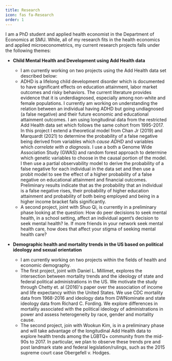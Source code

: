 ```yaml
--- 
title: Research 
icon: fas fa-Research
order: 1
---
```


I am a PhD student and applied health economist in the Department of Economics
at SMU. While, all of my research fits in the health economics and applied
microeconometrics, my current research projects falls under the following
themes:

* **Child Mental Health and Development using Add Health data**
  + I am currently working on two projects using the Add Health data set described below:
  + ADHD is a lifelong child development disorder which is documented to have significant
    effects on education attainment, labor market outcomes and risky behaviors. The
    current literature provides evidence that it is underdiagnosed, especially among
    non-white and female populations. I currently am working on understanding the
    relation between an individual having ADHD but going undiagnosed (a false negative)
    and their future economic and educational attainment outcomes. I am using
    longitudinal data from the restricted Add Health data set which follows the same
    cohort from 1995-2017. In this project I extend a theoretical model from Chan Jr (2019) 
    and Marquardt (2021) to determine the probability of a false negative being derived from variables 
    which *cause ADHD* and variables which *correlate with a diagnosis*. I use a both a Genome Wide Association
    Study (GWAS) and random forest approach to determine which genetic variables
    to choose in the causal portion of the model. I then use a partial observability model
    to derive the probability of a false negative for each individual in the data set
    and then use a probit model to see the effect of a higher probability of a false
    negative on educational attainment and financial outcomes. Preliminary results
    indicate that as the probability that an individual is a false negative rises,
    their probability of higher education attainment and probability of both being
    employed and being in a higher income bracket falls significantly.
  + A second project, joint with Shuo Qi, is currently in a preliminary phase looking at the question: How do peer decisions to seek mental health, in a school setting, affect an individual agent’s decision to seek mental health? Ie. If more friends in your network seek mental health care, how does that affect your stigma of seeking mental health care?

* **Demographic health and mortality trends in the US based on political ideology
and sexual orientation**
  + I am currently working on two projects within the fields of health and economic
  demography.
  + The first project, joint with Daniel L. Millimet, explores the intersection
  between mortality trends and the ideology of state and federal political administrations
  in the US. We motivate the study through Chetty et. al (2016)'s paper over the
  association of income and life expectancy within the United States. We use CDC
  mortality data from 1968-2016 and ideology data from DWNominate and state ideology
  data from Richard C. Fording. We explore differences in mortality associated with
  the political ideology of administrations in power and assess heterogeneity by
  race, gender and mortality cause.
  + The second project, join with Wookun Kim, is in a preliminary phase and
  will take advantage of the longitudinal Add Health data to explore health trends
  among the LGBTQ+ community from the mid-90s to 2017. In particular, we plan to
  observe these trends pre and post landmark state and federal legislation/rulings,
  such as the 2015 supreme court case Obergefell v. Hodges.
